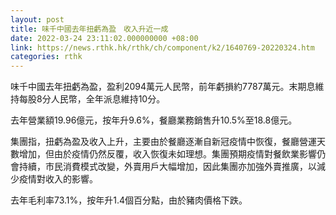 ```yaml
---
layout: post
title: 味千中國去年扭虧為盈　收入升近一成
date: 2022-03-24 23:11:02.000000000 +08:00
link: https://news.rthk.hk/rthk/ch/component/k2/1640769-20220324.htm
categories: rthk
---
```


味千中國去年扭虧為盈，盈利2094萬元人民幣，前年虧損約7787萬元。末期息維持每股8分人民幣，全年派息維持10分。

去年營業額19.96億元，按年升9.6%，餐廳業務銷售升10.5%至18.8億元。

集團指，扭虧為盈及收入上升，主要由於餐廳逐漸自新冠疫情中恢復，餐廳營運天數增加，但由於疫情仍然反覆，收入恢復未如理想。集團預期疫情對餐飲業影響仍會持續，市民消費模式改變，外賣用戶大幅增加，因此集團亦加強外賣推廣，以減少疫情對收入的影響。

去年毛利率73.1%，按年升1.4個百分點，由於豬肉價格下跌。

